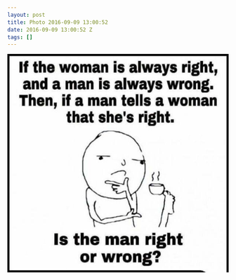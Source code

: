 ```yaml
---
layout: post
title: Photo 2016-09-09 13:00:52
date: 2016-09-09 13:00:52 Z
tags: []
---
```

![](/media/2016/09/150165093043.jpg)
